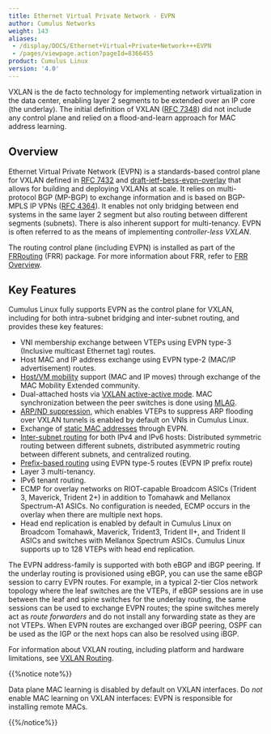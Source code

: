 ```yaml
---
title: Ethernet Virtual Private Network - EVPN
author: Cumulus Networks
weight: 143
aliases:
 - /display/DOCS/Ethernet+Virtual+Private+Network+++EVPN
 - /pages/viewpage.action?pageId=8366455
product: Cumulus Linux
version: '4.0'
---
```

VXLAN is the de facto technology for implementing network virtualization in the data center, enabling layer 2 segments to be extended over an IP core (the underlay). The initial definition of VXLAN ([RFC 7348](https://tools.ietf.org/html/rfc7348)) did not include any control plane and relied on a flood-and-learn approach for MAC address learning.

## Overview

Ethernet Virtual Private Network (EVPN) is a standards-based control plane for VXLAN defined in [RFC 7432](https://tools.ietf.org/html/rfc7432) and [draft-ietf-bess-evpn-overlay](https://datatracker.ietf.org/doc/draft-ietf-bess-evpn-overlay/) that allows for building and deploying VXLANs at scale. It relies on multi-protocol BGP (MP-BGP) to exchange information and is based on BGP-MPLS IP VPNs ([RFC 4364](https://tools.ietf.org/html/rfc4364)). It enables not only bridging between end systems in the same layer 2 segment but also routing between different segments (subnets). There is also inherent support for multi-tenancy. EVPN is often referred to as the means of implementing *controller-less VXLAN*.

The routing control plane (including EVPN) is installed as part of the [FRRouting](https://frrouting.org/) (FRR) package. For more information about FRR, refer to [FRR Overview](../../Layer-3/FRRouting-Overview/).

## Key Features

Cumulus Linux fully supports EVPN as the control plane for VXLAN, including for both intra-subnet bridging and inter-subnet routing, and provides these key features:

- VNI membership exchange between VTEPs using EVPN type-3 (Inclusive multicast Ethernet tag) routes.
- Host MAC and IP address exchange using EVPN type-2 (MAC/IP advertisement) routes.
- [Host/VM mobility](../Ethernet-Virtual-Private-Network-EVPN/EVPN-Enhancements#extended-mobility) support (MAC and IP moves) through exchange of the MAC Mobility Extended community.
- Dual-attached hosts via [VXLAN active-active mode](../VXLAN-Active-Active-Mode/). MAC synchronization between the peer switches is done using [MLAG](../../Layer-2/Multi-Chassis-Link-Aggregation-MLAG/).
- [ARP/ND suppression](../Ethernet-Virtual-Private-Network-EVPN/Basic-Configuration#arp-and-nd-suppression), which enables VTEPs to suppress ARP flooding over VXLAN tunnels is enabled by default on VNIs in Cumulus Linux.
- Exchange of [static MAC addresses](../Ethernet-Virtual-Private-Network-EVPN/EVPN-Enhancements#configure-static-mac-addresses) through EVPN.
- [Inter-subnet routing](../Ethernet-Virtual-Private-Network-EVPN/Inter-subnet-Routing/) for both IPv4 and IPv6 hosts: Distributed symmetric routing between different subnets, distributed asymmetric routing between different subnets, and centralized routing.
- [Prefix-based routing](../Ethernet-Virtual-Private-Network-EVPN/Inter-subnet-Routing/#prefix-based-routing-evpn-type-5-routes) using EVPN type-5 routes (EVPN IP prefix route)
- Layer 3 multi-tenancy.
- IPv6 tenant routing.
- ECMP for overlay networks on RIOT-capable Broadcom ASICs (Trident 3, Maverick, Trident 2+) in addition to Tomahawk and Mellanox Spectrum-A1 ASICs. No configuration is needed, ECMP occurs in the overlay when there are multiple next hops.
- Head end replication is enabled by default in Cumulus Linux on Broadcom Tomahawk, Maverick, Trident3, Trident II+, and Trident II ASICs and switches with Mellanox Spectrum ASICs. Cumulus Linux supports up to 128 VTEPs with head end replication.

The EVPN address-family is supported with both eBGP and iBGP peering. If the underlay routing is provisioned using eBGP, you can use the same eBGP session to carry EVPN routes. For example, in a typical 2-tier Clos network topology where the leaf switches are the VTEPs, if eBGP sessions are in use between the leaf and spine switches for the underlay routing, the same sessions can be used to exchange EVPN routes; the spine switches merely act as *route forwarders* and do not install any forwarding state as they are not VTEPs. When EVPN routes are exchanged over iBGP peering, OSPF can be used as the IGP or the next hops can also be resolved using iBGP.

For information about VXLAN routing, including platform and hardware limitations, see [VXLAN Routing](../VXLAN-Routing/).

{{%notice note%}}

Data plane MAC learning is disabled by default on VXLAN interfaces. Do *not* enable MAC learning on VXLAN interfaces: EVPN is responsible for installing remote MACs.

{{%/notice%}}